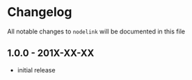 # Changelog

All notable changes to `nodelink` will be documented in this file

## 1.0.0 - 201X-XX-XX

- initial release
